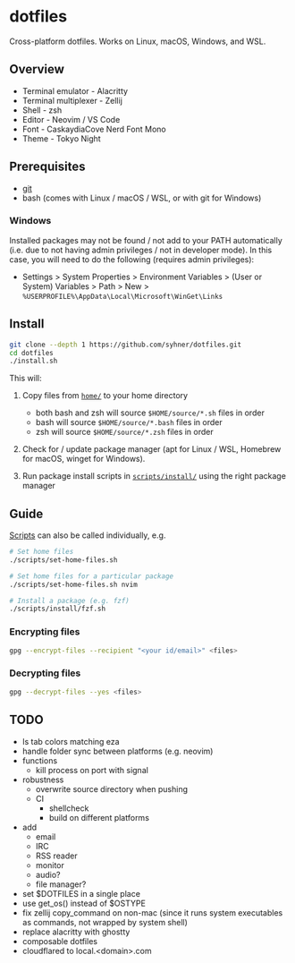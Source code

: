 # dotfiles

Cross-platform dotfiles. Works on Linux, macOS, Windows, and WSL.

## Overview

- Terminal emulator - Alacritty
- Terminal multiplexer - Zellij
- Shell - zsh
- Editor - Neovim / VS Code
- Font - CaskaydiaCove Nerd Font Mono
- Theme - Tokyo Night

## Prerequisites

- [git](https://git-scm.com/book/en/v2/Getting-Started-Installing-Git)
- bash (comes with Linux / macOS / WSL, or with git for Windows)

### Windows

Installed packages may not be found / not add to your PATH automatically (i.e. due to not having admin privileges / not in developer mode). In this case, you will need to do the following (requires admin privileges):

- Settings > System Properties > Environment Variables > (User or System) Variables > Path > New > `%USERPROFILE%\AppData\Local\Microsoft\WinGet\Links`

## Install

```sh
git clone --depth 1 https://github.com/syhner/dotfiles.git
cd dotfiles
./install.sh
```

This will:

1. Copy files from [`home/`](home/) to your home directory

   - both bash and zsh will source `$HOME/source/*.sh` files in order
   - bash will source `$HOME/source/*.bash` files in order
   - zsh will source `$HOME/source/*.zsh` files in order

2. Check for / update package manager (apt for Linux / WSL, Homebrew for macOS, winget for Windows).
3. Run package install scripts in [`scripts/install/`](scripts/install/) using the right package manager

## Guide

[Scripts](scripts/) can also be called individually, e.g.

```sh
# Set home files
./scripts/set-home-files.sh

# Set home files for a particular package
./scripts/set-home-files.sh nvim

# Install a package (e.g. fzf)
./scripts/install/fzf.sh
```

### Encrypting files

```sh
gpg --encrypt-files --recipient "<your id/email>" <files>
```

### Decrypting files

```sh
gpg --decrypt-files --yes <files>
```

## TODO

- ls tab colors matching eza
- handle folder sync between platforms (e.g. neovim)
- functions
  - kill process on port with signal
- robustness
  - overwrite source directory when pushing
  - CI
    - shellcheck
    - build on different platforms
- add
  - email
  - IRC
  - RSS reader
  - monitor
  - audio?
  - file manager?
- set $DOTFILES in a single place
- use get_os() instead of $OSTYPE
- fix zellij copy_command on non-mac (since it runs system executables as commands, not wrapped by system shell)
- replace alacritty with ghostty
- composable dotfiles
- cloudflared to local.\<domain\>.com
